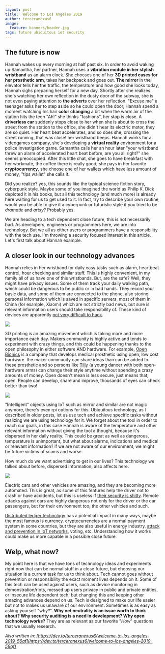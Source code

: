 ```yaml
---
layout: post
title:  Welcome to Los Angeles 2019
author: terceranexus6
image:
  feature: banners/header.jpg
tags: future ubiquitous iot security
---
```


## The future is now

Hannah wakes up every morning at half past six. In order to avoid waking up Samantha, her partner, Hannah uses a **vibration module in her stylish wristband** as an alarm clock. She chooses one of her **3D printed cases for her prosthetic arm**, takes her backpack and goes out. **The mirror** in the elevator tells her the traffic, the temperature and how good she looks today, Hannah sighs preparing herself for a new day. Shortly after she realizes she's watching her own reflection in the dusty door of the subway, she is not even paying attention to **the adverts** over her reflection. "Excuse me" a teenager asks her to step aside so he could open the door, Hannah spend a moment watching his hair **color changing** a bit when the warm air of the station hits the teen "Ah!" she thinks "fashions", her stop is close. A **driverless car** suddenly stops close to her when she is about to cross the street from the station to the office, she didn't hear its electric motor, they are so quiet. Her heart beat accelerates, and so does she, crossing the street running, that was close! her wristband beeps. Hannah works for a videogames company, she's developing a **virtual reality** environment for a police investigation game. Samantha calls her an hour later "your wristband threw an alarm of accelerated heart beat before, are you all right?" she seems preoccupied. After this little chat, she goes to have breakfast with her workmate, the coffee there is really good, she pays in her favorite **cryptocurrency**, she choose one of her wallets which have less amount of money, "tips wallet" she calls it.

Did you realize? yes, this sounds like the typical science fiction story, cyberpunk style. Maybe some of you imagined the world as Philip K. Dick depicted it in his books, but all this technology (and much more) is already here waiting for us to get used to it. In fact, try to describe your own routine, would you be able to give it a cyberpunk or futuristic style if you tried to be *dramatic* and *artsy*? Probably yes.

We are heading to a tech dependent close future, this is not necessarily bad. As developers, engineers or programmers here, we are into technology. But we all as either users or programmers have a responsibility with the tech use. I'm throwing a security focused interest in this article. Let's first talk about Hannah example.

## A closer look in our technology advances

Hannah relies in her wristband for daily easy tasks such as alarm, heartbeat control, hour checking and similar stuff. This is highly convenient, in my family all of us have one of this wristbands. But, are the safe? Well, they might have privacy issues. Some of them track your daily walking path, which could be dangerous to be public or in bad hands. They record your basic data, and some of them are connected to the phone, also storing personal information which is saved in specific servers, most of them in China (for example, Xiaomi) which are not strictly bad news, but sure is relevant information users should take responsibility of. These kind of devices are apparently [not very difficult to hack](https://securelist.com/blog/research/69369/how-i-hacked-my-smart-bracelet/).

<img src="{{ site.url }}/assets/images/dev.to/mi-band-wrist-Strap_8_.jpg" style="display: block; margin: 0 auto;">

3D printing is an amazing movement which is taking more and more importance each day. Makers community is highly active and tends to experiment with crazy things, and this could be happening thanks to the open philosophy in either software AND hardware. For example, [Open Bionics](https://openbionics.com/) is a company that develops medical prosthetic using open, low cost hardware. the maker community can share ideas than can be added to these prosthetic and so persons like [Tilly](https://twitter.com/GiveTillyaHand) (a young dancer with both open-hardware arms) can change their style anytime without spending a crazy amounts of money. Open doesn't mean is less secure, just means that, open. People can develop, share and improve, thousands of eyes can check better than two!

<img src="{{ site.url }}/assets/images/dev.to/Final.png" style="display: block; margin: 0 auto;">

"Intelligent" objects using IoT such as mirror and similar are not magic anymore, there's even rpi options for this. Ubiquitous technology, as I described in older posts, let us use tech and achieve specific tasks without realizing we are using technology for it. We forget about the tool in order to reach our goals, in this case Hannah is aware of the temperature and other relevant information without giving the tool a thought, because it's dispersed in her daily reality. This could be great as well as dangerous, temperature is unimportant, but what about alarms, indications and medical or relevant information? if we are not aware of our environment, we might be future victims of scams and worse.

How much do we want advertising to get in our lives? This technology we talked about before, dispersed information, also affects here.

<img src="{{ site.url }}/assets/images/dev.to/black-mirror-10.jpeg" style="display: block; margin: 0 auto;">

Electric cars and other vehicles are amazing, and they are becoming more automated. This is great, as some of this features help the driver not to crash or have accidents, but this is useless if [their security is shitty](https://www.wired.com/2016/08/jeep-hackers-return-high-speed-steering-acceleration-hacks/). Remote attacks against cars are highly dangerous not only for the driver or the car passengers, but for their environment too, the other vehicles and such.

[Distributed ledger technology](https://dev.to/terceranexus6/distributed-ledger-and-ethereum-token-creation-eeh) has a potential impact in many ways, maybe the most famous is currency. cryptocurrencies are a normal payment system in some countries, but they are also useful in energy industry, [attack and prevention in IoT networks](https://dev.to/terceranexus6/hive-mind-security-in-distributed-iot-3p45), voting, etc. Understanding how it works could make us more capable in a possible close future.

## Welp, what now?

My point here is that we have tons of technology ideas and experiments right now that can be normal stuff in a close future, but choosing our situation is a current task for us to think about. Tech cannot goes without prevention or responsibility the exact moment lives depends on it. Some of this tech can be used against users, such as device monitoring in demonstration/riots, messed up users privacy in public and private entities, or insecure life dependent tech; but changing this and keeping other amazing advances depend on us. Tech is designed to make our life easier but not to makes us unaware of our environment. Sometimes is as easy as asking yourself "why?". **Why net neutrality is an issue worth to think about? Why security auditing is a need in development? Why open technology *works*?** They are as relevant as our favorite "*How*" questions that we usually research.

*Also written in: [https://dev.to/terceranexus6/welcome-to-los-angeles-2019-56af](https://dev.to/terceranexus6/welcome-to-los-angeles-2019-56af)*
